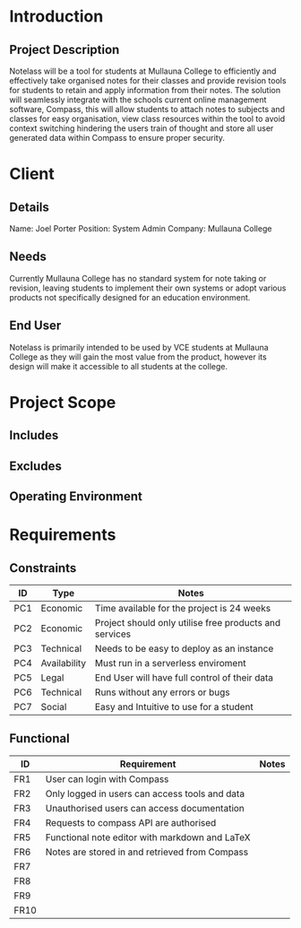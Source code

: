 # Introduction
## Project Description
Notelass will be a tool for students at Mullauna College to efficiently and effectively take organised notes for their classes and provide revision tools for students to retain and apply information from their notes. The solution will seamlessly integrate with the schools current online management software, Compass, this will allow students to attach notes to subjects and classes for easy organisation, view class resources within the tool to avoid context switching hindering the users train of thought and store all user generated data within Compass to ensure proper security.
# Client
## Details
Name: Joel Porter
Position: System Admin
Company: Mullauna College
## Needs
Currently Mullauna College has no standard system for note taking or revision, leaving students to implement their own systems or adopt various products not specifically designed for an education environment.
## End User
Notelass is primarily intended to be used by VCE students at Mullauna College as they will gain the most value from the product, however its design will make it accessible to all students at the college.
# Project Scope
## Includes
## Excludes
## Operating Environment
# Requirements
## Constraints

| ID  | Type         | Notes                                                  |
| --- | ------------ | ------------------------------------------------------ |
| PC1 | Economic     | Time available for the project is 24 weeks             |
| PC2 | Economic     | Project should only utilise free products and services |
| PC3 | Technical    | Needs to be easy to deploy as an instance              |
| PC4 | Availability | Must run in a serverless enviroment                    |
| PC5 | Legal        | End User will have full control of their data          |
| PC6 | Technical    | Runs without any errors or bugs                        |
| PC7 | Social       | Easy and Intuitive to use for a student                |
## Functional

| ID   | Requirement                                    | Notes |
| ---- | ---------------------------------------------- | ----- |
| FR1  | User can login with Compass                    |       |
| FR2  | Only logged in users can access tools and data |       |
| FR3  | Unauthorised users can access documentation    |       |
| FR4  | Requests to compass API are authorised         |       |
| FR5  | Functional note editor with markdown and LaTeX |       |
| FR6  | Notes are stored in and retrieved from Compass |       |
| FR7  |                                                |       |
| FR8  |                                                |       |
| FR9  |                                                |       |
| FR10 |                                                |       |
